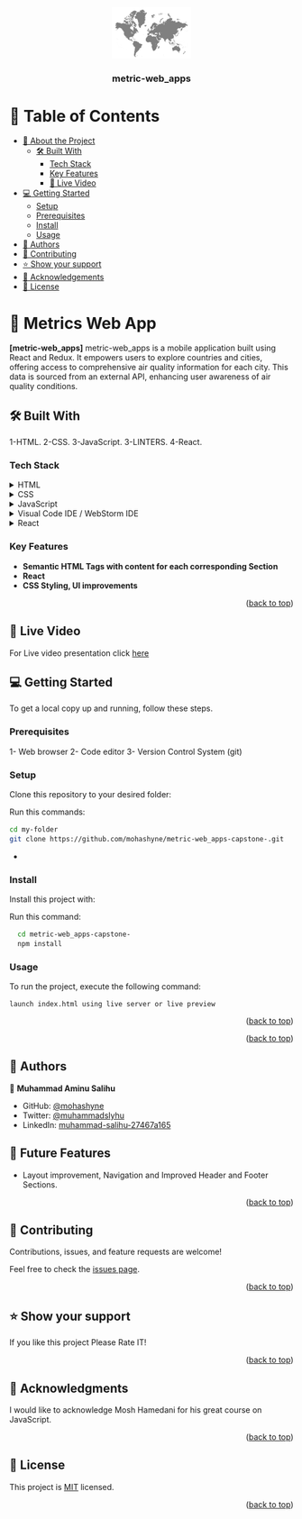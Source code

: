 <div align="center">
 <img src="./src/assets/maps/worldmap.png" alt="logo" width="140"  height="auto" />
  <h3><b>metric-web_apps</b></h3>
</div>

# 📗 Table of Contents

- [📖 About the Project](#about-project)
    - [🛠 Built With](#built-with)
        - [Tech Stack](#tech-stack)
        - [Key Features](#key-features)
         - [🚀 Live Video](#live-video)
- [💻 Getting Started](#getting-started)
    - [Setup](#setup)
    - [Prerequisites](#prerequisites)
    - [Install](#install)
    - [Usage](#usage)
- [👥 Authors](#authors)
- [🤝 Contributing](#contributing)
- [⭐️ Show your support](#support)
- [🙏 Acknowledgements](#acknowledgements)
- [📝 License](#license)

# 📖 <a name="about-project">Metrics Web App</a>

**[metric-web_apps]** metric-web_apps is a mobile application built using React and Redux. It empowers users to explore countries and cities, offering access to comprehensive air quality information for each city. This data is sourced from an external API, enhancing user awareness of air quality conditions.



## 🛠 Built With <a name="built-with"></a>

1-HTML.
2-CSS.
3-JavaScript.
3-LINTERS.
4-React.

### Tech Stack <a name="tech-stack"></a>

<details>
  <summary>HTML</summary>
</details>
<details>
  <summary>CSS</summary>
</details>
<details>
  <summary>JavaScript</summary>
</details>
<details>
<summary>Visual Code IDE / WebStorm IDE</summary>
</details>
<details>
<summary>React</summary>
</details>

<!-- Features -->

### Key Features <a name="key-features"></a>

- **Semantic HTML Tags with content for each corresponding Section**
- **React**
- **CSS Styling, UI improvements**


<p align="right">(<a href="#readme-top">back to top</a>)</p>


## 🚀 Live Video <a name="live-video"></a>

<p>For Live video presentation click
<a href="https://www.loom.com/share/29a54da429814442bb0f81b40bd57d44?sid=231c5f4f-feee-4e69-a1c2-19f5d7e4e482"> here </a></p>



## 💻 Getting Started <a name="getting-started"></a>

To get a local copy up and running, follow these steps.

### Prerequisites

1- Web browser
2- Code editor
3- Version Control System (git)

### Setup

Clone this repository to your desired folder:

Run this commands:

```sh
cd my-folder
git clone https://github.com/mohashyne/metric-web_apps-capstone-.git
```

-

### Install

Install this project with:

Run this command:

```sh
  cd metric-web_apps-capstone-
  npm install
```

### Usage

To run the project, execute the following command:

```
launch index.html using live server or live preview
```


<p align="right">(<a href="#readme-top">back to top</a>)</p>


<p align="right">(<a href="#readme-top">back to top</a>)</p>

<!-- AUTHORS -->

## 👥 Authors <a name="authors"></a>

👤 **Muhammad Aminu Salihu**

- GitHub: [@mohashyne](https://github.com/mohashyne)
- Twitter: [@muhammadslyhu](https://twitter.com/muhammadsalyhu)
- LinkedIn: [muhammad-salihu-27467a165](https://linkedin.com/in/msalyhu)


## 🔭 Future Features <a name="future-features"></a>

- Layout improvement, Navigation and Improved Header and Footer Sections.

<p align="right">(<a href="#readme-top">back to top</a>)</p>

## 🤝 Contributing <a name="contributing"></a>

Contributions, issues, and feature requests are welcome!

Feel free to check the <a href="https://github.com/mohashyne/metric-web_apps-capstone/issues">issues page</a>.

<p align="right">(<a href="#readme-top">back to top</a>)</p>

## ⭐️ Show your support <a name="support"></a>

If you like this project Please Rate IT!

<p align="right">(<a href="#readme-top">back to top</a>)</p>

## 🙏 Acknowledgments <a name="acknowledgements"></a>

I would like to acknowledge Mosh Hamedani for his great course on JavaScript.

<p align="right">(<a href="#readme-top">back to top</a>)</p>

## 📝 License <a name="license"></a>

This project is [MIT](MIT.md) licensed.

<p align="right">(<a href="#readme-top">back to top</a>)</p>
